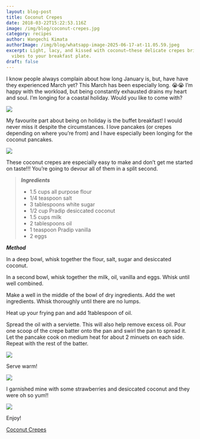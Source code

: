 ```yaml
---
layout: blog-post
title: Coconut Crepes
date: 2018-03-22T15:22:53.116Z
image: /img/blog/coconut-crepes.jpg
category: recipes
author: Wangechi Kimata
authorImage: /img/blog/whatsapp-image-2025-06-17-at-11.05.59.jpeg
excerpt: Light, lacy, and kissed with coconut—these delicate crepes bring island
  vibes to your breakfast plate.
draft: false
---
```

I know people always complain about how long January is, but, have have they experienced March yet? This March has been especially long. 😭😭 I’m happy with the workload, but being constantly exhausted drains my heart and soul. I’m longing for a coastal holiday. Would you like to come with?

![](https://pastrypleasures.wordpress.com/wp-content/uploads/2018/03/img_44411.jpg?w=750)

My favourite part about being on holiday is the buffet breakfast! I would never miss it despite the circumstances. I love pancakes (or crepes depending on where you’re from) and I have especially been longing for the coconut pancakes.

![](https://pastrypleasures.wordpress.com/wp-content/uploads/2018/03/img_4451.jpg?w=750)

These coconut crepes are especially easy to make and don’t get me started on taste!!! You’re going to devour all of them in a split second.

> ***Ingredients***
>
> * 1.5 cups all purpose flour
> * 1/4 teaspoon salt
> * 3 tablespoons white sugar
> * 1/2 cup Pradip desiccated coconut
> * 1.5 cups milk
> * 2 tablespoons oil
> * 1 teaspoon Pradip vanilla
> * 2 eggs



***Method***

In a deep bowl, whisk together the flour, salt, sugar and desiccated coconut.

In a second bowl, whisk together the milk, oil, vanilla and eggs. Whisk until well combined.

Make a well in the middle of the bowl of dry ingredients. Add the wet ingredients. Whisk thoroughly until there are no lumps.

Heat up your frying pan and add 1tablespoon of oil.

Spread the oil with a serviette. This will also help remove excess oil. Pour one scoop of the crepe batter onto the pan and swirl the pan to spread it. Let the pancake cook on medium heat for about 2 minuets on each side. Repeat with the rest of the batter.

![](https://pastrypleasures.wordpress.com/wp-content/uploads/2018/03/img_44231.jpg?w=750)

Serve warm!

![](https://pastrypleasures.wordpress.com/wp-content/uploads/2018/03/img_44271.jpg?w=750)

I garnished mine with some strawberries and desiccated coconut and they were oh so yum!!

![](https://pastrypleasures.wordpress.com/wp-content/uploads/2018/03/img_44391.jpg?w=750)

Enjoy!

[Coconut Crepes](https://www.youtube.com/embed/W6crSlP2454?feature=oembed)